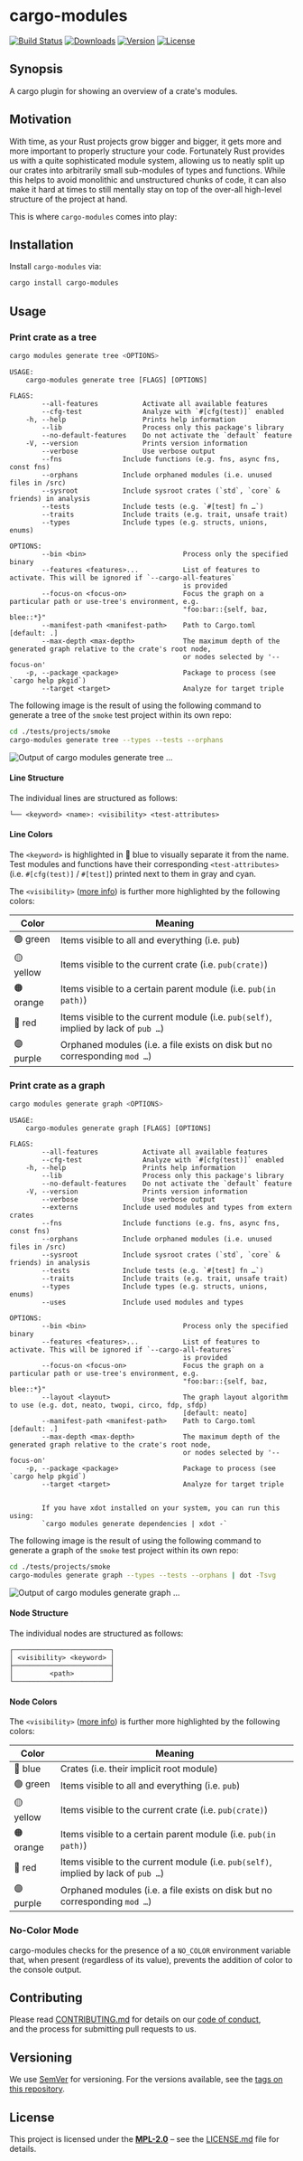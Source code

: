 # cargo-modules

[![Build Status](http://img.shields.io/travis/regexident/cargo-modules.svg?style=flat-square)](https://travis-ci.org/regexident/cargo-modules)
[![Downloads](https://img.shields.io/crates/d/cargo-modules.svg?style=flat-square)](https://crates.io/crates/cargo-modules/)
[![Version](https://img.shields.io/crates/v/cargo-modules.svg?style=flat-square)](https://crates.io/crates/cargo-modules/)
[![License](https://img.shields.io/crates/l/cargo-modules.svg?style=flat-square)](https://crates.io/crates/cargo-modules/)

## Synopsis

A cargo plugin for showing an overview of a crate's modules.

## Motivation

With time, as your Rust projects grow bigger and bigger, it gets more and more important to properly structure your code.
Fortunately Rust provides us with a quite sophisticated module system, allowing us to neatly split up our crates into arbitrarily small sub-modules of types and functions.
While this helps to avoid monolithic and unstructured chunks of code, it can also make it hard at times to still mentally stay on top of the over-all high-level structure of the project at hand.

This is where `cargo-modules` comes into play:

## Installation

Install `cargo-modules` via:

```bash
cargo install cargo-modules
```

## Usage

### Print crate as a tree

```bash
cargo modules generate tree <OPTIONS>
```

```terminal
USAGE:
    cargo-modules generate tree [FLAGS] [OPTIONS]

FLAGS:
        --all-features           Activate all available features
        --cfg-test               Analyze with `#[cfg(test)]` enabled
    -h, --help                   Prints help information
        --lib                    Process only this package's library
        --no-default-features    Do not activate the `default` feature
    -V, --version                Prints version information
        --verbose                Use verbose output
        --fns               Include functions (e.g. fns, async fns, const fns)
        --orphans           Include orphaned modules (i.e. unused files in /src)
        --sysroot           Include sysroot crates (`std`, `core` & friends) in analysis
        --tests             Include tests (e.g. `#[test] fn …`)
        --traits            Include traits (e.g. trait, unsafe trait)
        --types             Include types (e.g. structs, unions, enums)

OPTIONS:
        --bin <bin>                        Process only the specified binary
        --features <features>...           List of features to activate. This will be ignored if `--cargo-all-features`
                                           is provided
        --focus-on <focus-on>              Focus the graph on a particular path or use-tree's environment, e.g.
                                           "foo:bar::{self, baz, blee::*}"
        --manifest-path <manifest-path>    Path to Cargo.toml [default: .]
        --max-depth <max-depth>            The maximum depth of the generated graph relative to the crate's root node,
                                           or nodes selected by '--focus-on'
    -p, --package <package>                Package to process (see `cargo help pkgid`)
        --target <target>                  Analyze for target triple
```

The following image is the result of using the following command to generate a tree of the `smoke` test project within its own repo:

```bash
cd ./tests/projects/smoke
cargo-modules generate tree --types --tests --orphans
```

![Output of `cargo modules generate tree …`](docs/tree_output.png)

#### Line Structure

The individual lines are structured as follows:

```plain
└── <keyword> <name>: <visibility> <test-attributes>
```

#### Line Colors

The `<keyword>` is highlighted in 🔵 blue to visually separate it from the name.
Test modules and functions have their corresponding `<test-attributes>` (i.e. `#[cfg(test)]` / `#[test]`) printed next to them in gray and cyan.

The `<visibility>` ([more info](https://doc.rust-lang.org/reference/visibility-and-privacy.html)) is further more highlighted by the following colors:

| Color    | Meaning                                                                            |
| -------- | ---------------------------------------------------------------------------------- |
| 🟢 green  | Items visible to all and everything (i.e. `pub`)                                   |
| 🟡 yellow | Items visible to the current crate (i.e. `pub(crate)`)                             |
| 🟠 orange | Items visible to a certain parent module (i.e. `pub(in path)`)                     |
| 🔴 red    | Items visible to the current module (i.e. `pub(self)`, implied by lack of `pub …`) |
| 🟣 purple | Orphaned modules (i.e. a file exists on disk but no corresponding `mod …`)         |

### Print crate as a graph

```bash
cargo modules generate graph <OPTIONS>
```

```terminal
USAGE:
    cargo-modules generate graph [FLAGS] [OPTIONS]

FLAGS:
        --all-features           Activate all available features
        --cfg-test               Analyze with `#[cfg(test)]` enabled
    -h, --help                   Prints help information
        --lib                    Process only this package's library
        --no-default-features    Do not activate the `default` feature
    -V, --version                Prints version information
        --verbose                Use verbose output
        --externs           Include used modules and types from extern crates
        --fns               Include functions (e.g. fns, async fns, const fns)
        --orphans           Include orphaned modules (i.e. unused files in /src)
        --sysroot           Include sysroot crates (`std`, `core` & friends) in analysis
        --tests             Include tests (e.g. `#[test] fn …`)
        --traits            Include traits (e.g. trait, unsafe trait)
        --types             Include types (e.g. structs, unions, enums)
        --uses              Include used modules and types

OPTIONS:
        --bin <bin>                        Process only the specified binary
        --features <features>...           List of features to activate. This will be ignored if `--cargo-all-features`
                                           is provided
        --focus-on <focus-on>              Focus the graph on a particular path or use-tree's environment, e.g.
                                           "foo:bar::{self, baz, blee::*}"
        --layout <layout>                  The graph layout algorithm to use (e.g. dot, neato, twopi, circo, fdp, sfdp)
                                           [default: neato]
        --manifest-path <manifest-path>    Path to Cargo.toml [default: .]
        --max-depth <max-depth>            The maximum depth of the generated graph relative to the crate's root node,
                                           or nodes selected by '--focus-on'
    -p, --package <package>                Package to process (see `cargo help pkgid`)
        --target <target>                  Analyze for target triple


        If you have xdot installed on your system, you can run this using:
        `cargo modules generate dependencies | xdot -`
```

The following image is the result of using the following command to generate a graph of the `smoke` test project within its own repo:

```bash
cd ./tests/projects/smoke
cargo-modules generate graph --types --tests --orphans | dot -Tsvg
```

![Output of `cargo modules generate graph …`](docs/graph_output.svg)

#### Node Structure

The individual nodes are structured as follows:

```plain
┌────────────────────────┐
│ <visibility> <keyword> │
├────────────────────────┤
│         <path>         │
└────────────────────────┘
```

#### Node Colors

The `<visibility>` ([more info](https://doc.rust-lang.org/reference/visibility-and-privacy.html)) is further more highlighted by the following colors:

| Color    | Meaning                                                                            |
| -------- | ---------------------------------------------------------------------------------- |
| 🔵 blue   | Crates (i.e. their implicit root module)                                           |
| 🟢 green  | Items visible to all and everything (i.e. `pub`)                                   |
| 🟡 yellow | Items visible to the current crate (i.e. `pub(crate)`)                             |
| 🟠 orange | Items visible to a certain parent module (i.e. `pub(in path)`)                     |
| 🔴 red    | Items visible to the current module (i.e. `pub(self)`, implied by lack of `pub …`) |
| 🟣 purple | Orphaned modules (i.e. a file exists on disk but no corresponding `mod …`)         |

### No-Color Mode

cargo-modules checks for the presence of a `NO_COLOR` environment variable that, when present (regardless of its value), prevents the addition of color to the console output.

## Contributing

Please read [CONTRIBUTING.md](CONTRIBUTING.md) for details on our [code of conduct](https://www.rust-lang.org/conduct.html),  
and the process for submitting pull requests to us.

## Versioning

We use [SemVer](http://semver.org/) for versioning. For the versions available, see the [tags on this repository](https://github.com/regexident/cargo-modules/tags).

## License

This project is licensed under the [**MPL-2.0**](https://www.tldrlegal.com/l/mpl-2.0) – see the [LICENSE.md](LICENSE.md) file for details.
